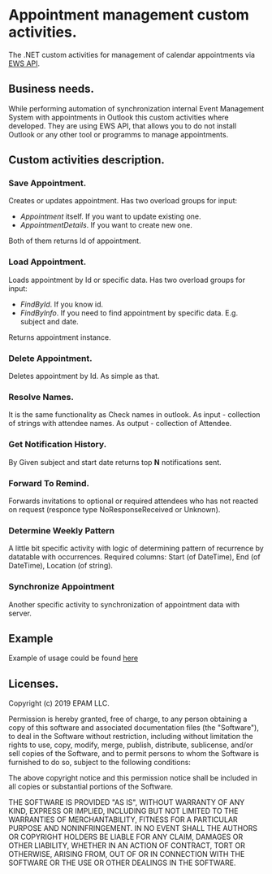 # Appointment management custom activities.

The .NET custom activities for management of calendar appointments via [EWS API](https://docs.microsoft.com/en-us/exchange/client-developer/exchange-web-services/get-started-with-ews-managed-api-client-applications).

## Business needs.

While performing automation of synchronization internal Event Management System with appointments in Outlook this custom activities where developed.
They are using EWS API, that allows you to do not install Outlook or any other tool or programms to manage appointments.

## Custom activities description.

### Save Appointment.
Creates or updates appointment.
Has two overload groups for input: 
- _Appointment_ itself. If you want to update existing one.
- _AppointmentDetails_. If you want to create new one.

Both of them returns Id of appointment.

### Load Appointment.
Loads appointment by Id or specific data.
Has two overload groups for input: 
- _FindById_. If you know id.
- _FindByInfo_. If you need to find appointment by specific data. E.g. subject and date.

Returns appointment instance. 

### Delete Appointment.
Deletes appointment by Id. As simple as that.

### Resolve Names.
It is the same functionality as Check names in outlook.
As input - collection of strings with attendee names.
As output - collection of Attendee.

### Get Notification History.
By Given subject and start date returns top **N** notifications sent.

### Forward To Remind.
Forwards invitations to optional or required attendees who has not reacted on request (responce type NoResponseReceived or Unknown).

### Determine Weekly Pattern
A little bit specific activity with logic of determining pattern of recurrence by datatable with occurrences.
Required columns: Start (of DateTime), End (of DateTime), Location (of string).

### Synchronize Appointment
Another specific activity to synchronization of appointment data with server.

## Example
Example of usage could be found [here](https://github.com/UiPathHackathonAppointmentActivities/ShowCase)

## Licenses.

Copyright (c) 2019 EPAM LLC.

Permission is hereby granted, free of charge, to any person obtaining a copy
of this software and associated documentation files (the "Software"), to deal
in the Software without restriction, including without limitation the rights
to use, copy, modify, merge, publish, distribute, sublicense, and/or sell
copies of the Software, and to permit persons to whom the Software is
furnished to do so, subject to the following conditions:

The above copyright notice and this permission notice shall be included in all
copies or substantial portions of the Software.

THE SOFTWARE IS PROVIDED "AS IS", WITHOUT WARRANTY OF ANY KIND, EXPRESS OR
IMPLIED, INCLUDING BUT NOT LIMITED TO THE WARRANTIES OF MERCHANTABILITY,
FITNESS FOR A PARTICULAR PURPOSE AND NONINFRINGEMENT. IN NO EVENT SHALL THE
AUTHORS OR COPYRIGHT HOLDERS BE LIABLE FOR ANY CLAIM, DAMAGES OR OTHER
LIABILITY, WHETHER IN AN ACTION OF CONTRACT, TORT OR OTHERWISE, ARISING FROM,
OUT OF OR IN CONNECTION WITH THE SOFTWARE OR THE USE OR OTHER DEALINGS IN THE
SOFTWARE.